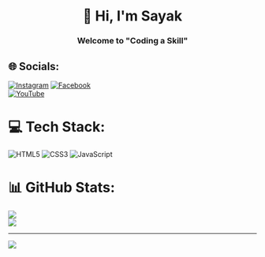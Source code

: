 <h1 align="center">👋 Hi, I'm Sayak </h1>
<h3 align="center">Welcome to "Coding a Skill"</h3>

## 🌐 Socials:
[![Instagram](https://img.shields.io/badge/Instagram-%23E4405F.svg?logo=Instagram&logoColor=white)](https://instagram.com/codingaskill)
[![Facebook](https://img.shields.io/badge/Facebook-%231877F2.svg?logo=Facebook&logoColor=white)](https://facebook.com/codingaskill)  
[![YouTube](https://img.shields.io/badge/YouTube-%23FF0000.svg?logo=YouTube&logoColor=white)](https://youtube.com/@codingaskill) 

# 💻 Tech Stack:
![HTML5](https://img.shields.io/badge/html5-%23E34F26.svg?style=for-the-badge&logo=html5&logoColor=white) 
![CSS3](https://img.shields.io/badge/css3-%231572B6.svg?style=for-the-badge&logo=css3&logoColor=white) 
![JavaScript](https://img.shields.io/badge/javascript-%23323330.svg?style=for-the-badge&logo=javascript&logoColor=%23F7DF1E)
# 📊 GitHub Stats:
![](https://github-readme-stats.vercel.app/api?username=codingaskill&theme=dark&hide_border=false&include_all_commits=false&count_private=false)<br>
![](https://github-readme-streak-stats.herokuapp.com/?user=codingaskill&theme=dark&hide_border=false)<br/>

---
[![](https://visitcount.itsvg.in/api?id=codingaskill&icon=0&color=0)](https://visitcount.itsvg.in)

<!-- Proudly created with GPRM ( https://gprm.itsvg.in ) -->
